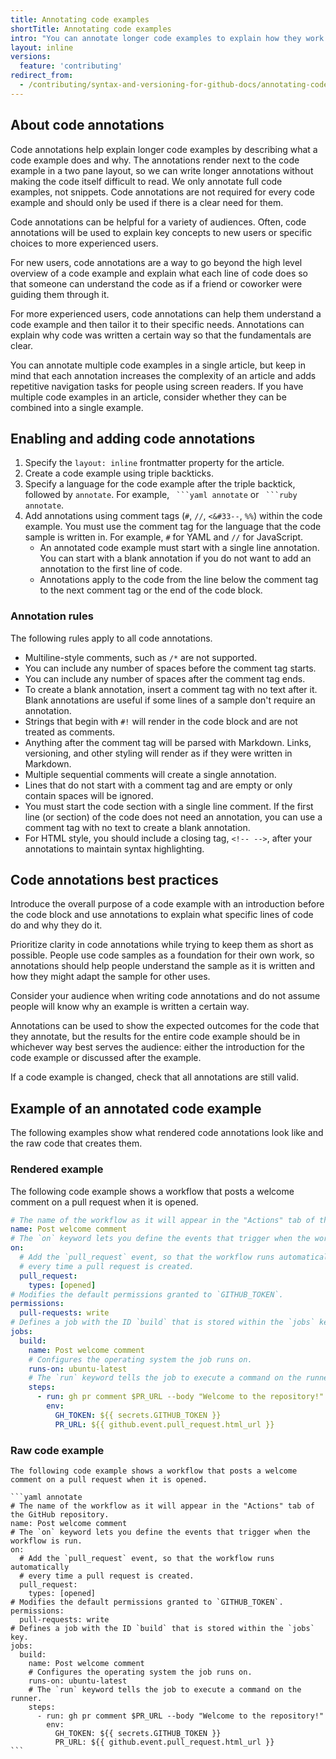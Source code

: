 ```yaml
---
title: Annotating code examples
shortTitle: Annotating code examples
intro: "You can annotate longer code examples to explain how they work and how people can customize them for other uses."
layout: inline
versions:
  feature: 'contributing'
redirect_from:
  - /contributing/syntax-and-versioning-for-github-docs/annotating-code-examples
---
```


## About code annotations

Code annotations help explain longer code examples by describing what a code example does and why. The annotations render next to the code example in a two pane layout, so we can write longer annotations without making the code itself difficult to read. We only annotate full code examples, not snippets. Code annotations are not required for every code example and should only be used if there is a clear need for them.

Code annotations can be helpful for a variety of audiences. Often, code annotations will be used to explain key concepts to new users or specific choices to more experienced users.

For new users, code annotations are a way to go beyond the high level overview of a code example and explain what each line of code does so that someone can understand the code as if a friend or coworker were guiding them through it.

For more experienced users, code annotations can help them understand a code example and then tailor it to their specific needs. Annotations can explain why code was written a certain way so that the fundamentals are clear.

You can annotate multiple code examples in a single article, but keep in mind that each annotation increases the complexity of an article and adds repetitive navigation tasks for people using screen readers. If you have multiple code examples in an article, consider whether they can be combined into a single example.

## Enabling and adding code annotations

1. Specify the `layout: inline` frontmatter property for the article.
1. Create a code example using triple backticks.
1. Specify a language for the code example after the triple backtick, followed by `annotate`. For example, ` ```yaml annotate` or ` ```ruby annotate`.
1. Add annotations using comment tags (`#`, `//`, <code><&#33--</code>, `%%`) within the code example. You must use the comment tag for the language that the code sample is written in. For example, `#` for YAML and `//` for JavaScript.
   * An annotated code example must start with a single line annotation. You can start with a blank annotation if you do not want to add an annotation to the first line of code.
   * Annotations apply to the code from the line below the comment tag to the next comment tag or the end of the code block.

### Annotation rules

The following rules apply to all code annotations.

* Multiline-style comments, such as `/*` are not supported.
* You can include any number of spaces before the comment tag starts.
* You can include any number of spaces after the comment tag ends.
* To create a blank annotation, insert a comment tag with no text after it. Blank annotations are useful if some lines of a sample don't require an annotation.
* Strings that begin with `#!` will render in the code block and are not treated as comments.
* Anything after the comment tag will be parsed with Markdown. Links, versioning, and other styling will render as if they were written in Markdown.
* Multiple sequential comments will create a single annotation.
* Lines that do not start with a comment tag and are empty or only contain spaces will be ignored.
* You must start the code section with a single line comment. If the first line (or section) of the code does not need an annotation, you can use a comment tag with no text to create a blank annotation.
* For HTML style, you should include a closing tag, `<!-- -->`, after your annotations to maintain syntax highlighting.

## Code annotations best practices

Introduce the overall purpose of a code example with an introduction before the code block and use annotations to explain what specific lines of code do and why they do it.

Prioritize clarity in code annotations while trying to keep them as short as possible. People use code samples as a foundation for their own work, so annotations should help people understand the sample as it is written and how they might adapt the sample for other uses.

Consider your audience when writing code annotations and do not assume people will know why an example is written a certain way.

Annotations can be used to show the expected outcomes for the code that they annotate, but the results for the entire code example should be in whichever way best serves the audience: either the introduction for the code example or discussed after the example.

If a code example is changed, check that all annotations are still valid.

## Example of an annotated code example

The following examples show what rendered code annotations look like and the raw code that creates them.

### Rendered example

The following code example shows a workflow that posts a welcome comment on a pull request when it is opened.

```yaml annotate
# The name of the workflow as it will appear in the "Actions" tab of the GitHub repository.
name: Post welcome comment
# The `on` keyword lets you define the events that trigger when the workflow is run.
on:
  # Add the `pull_request` event, so that the workflow runs automatically
  # every time a pull request is created.
  pull_request:
    types: [opened]
# Modifies the default permissions granted to `GITHUB_TOKEN`.
permissions:
  pull-requests: write
# Defines a job with the ID `build` that is stored within the `jobs` key.
jobs:
  build:
    name: Post welcome comment
    # Configures the operating system the job runs on.
    runs-on: ubuntu-latest
    # The `run` keyword tells the job to execute a command on the runner.
    steps:
      - run: gh pr comment $PR_URL --body "Welcome to the repository!"
        env:
          GH_TOKEN: ${{ secrets.GITHUB_TOKEN }}
          PR_URL: ${{ github.event.pull_request.html_url }}
```

### Raw code example

    The following code example shows a workflow that posts a welcome comment on a pull request when it is opened.

    ```yaml annotate
    # The name of the workflow as it will appear in the "Actions" tab of the GitHub repository.
    name: Post welcome comment
    # The `on` keyword lets you define the events that trigger when the workflow is run.
    on:
      # Add the `pull_request` event, so that the workflow runs automatically
      # every time a pull request is created.
      pull_request:
        types: [opened]
    # Modifies the default permissions granted to `GITHUB_TOKEN`.
    permissions:
      pull-requests: write
    # Defines a job with the ID `build` that is stored within the `jobs` key.
    jobs:
      build:
        name: Post welcome comment
        # Configures the operating system the job runs on.
        runs-on: ubuntu-latest
        # The `run` keyword tells the job to execute a command on the runner.
        steps:
          - run: gh pr comment $PR_URL --body "Welcome to the repository!"
            env:
              GH_TOKEN: ${{ secrets.GITHUB_TOKEN }}
              PR_URL: ${{ github.event.pull_request.html_url }}
    ```
